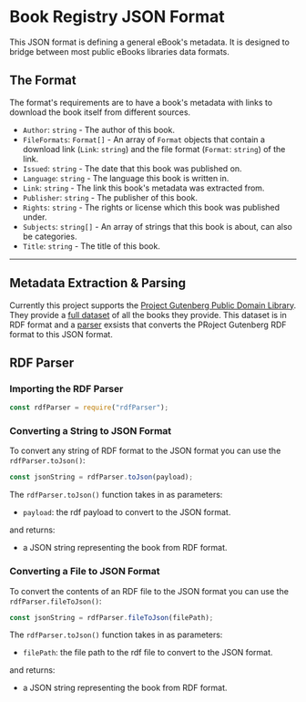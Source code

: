 # Book Registry JSON Format

This JSON format is defining a general eBook's metadata. It is designed to bridge between most public eBooks libraries data formats.

## The Format

The format's requirements are to have a book's metadata with links to download the book itself from different sources.

- `Author`: `string` - The author of this book.
- `FileFormats`: `Format[]` - An array of `Format` objects that contain a download link (`Link`: `string`) and the file format (`Format`: `string`) of the link.
- `Issued`: `string` - The date that this book was published on.
- `Language`: `string` - The language this book is written in.
- `Link`: `string` - The link this book's metadata was extracted from.
- `Publisher`: `string` - The publisher of this book.
- `Rights`: `string` - The rights or license which this book was published under.
- `Subjects`: `string[]` - An array of strings that this book is about, can also be categories.
- `Title`: `string` - The title of this book.

---

## Metadata Extraction & Parsing

Currently this project supports the [Project Gutenberg Public Domain Library](http://www.gutenberg.org/wiki/Main_Page). They provide a [full dataset](http://www.gutenberg.org/cache/epub/feeds/rdf-files.tar.zip) of all the books they provide. This dataset is in RDF format and a [parser](rdfParser.js) exsists that converts the PRoject Gutenberg RDF format to this JSON format.

## RDF Parser

### Importing the RDF Parser

```js
const rdfParser = require("rdfParser");
```

### Converting a String to JSON Format

To convert any string of RDF format to the JSON format you can use the `rdfParser.toJson()`:

```js
const jsonString = rdfParser.toJson(payload);
```

The `rdfParser.toJson()` function takes in as parameters:

- `payload`: the rdf payload to convert to the JSON format.

and returns:

- a JSON string representing the book from RDF format.

### Converting a File to JSON Format

To convert the contents of an RDF file to the JSON format you can use the `rdfParser.fileToJson()`:

```js
const jsonString = rdfParser.fileToJson(filePath);
```

The `rdfParser.toJson()` function takes in as parameters:

- `filePath`: the file path to the rdf file to convert to the JSON format.

and returns:

- a JSON string representing the book from RDF format.
